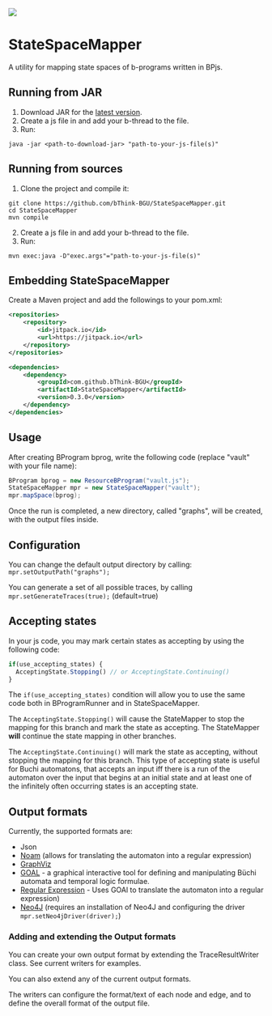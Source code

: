 [![](https://jitpack.io/v/bThink-BGU/StateSpaceMapper.svg)](https://jitpack.io/#bThink-BGU/StateSpaceMapper)

# StateSpaceMapper
A utility for mapping state spaces of b-programs written in BPjs.

## Running from JAR
1. Download JAR for the [latest version](https://github.com/bThink-BGU/StateSpaceMapper/releases/latest).
2. Create a js file in and add your b-thread to the file.
3. Run:
```
java -jar <path-to-download-jar> "path-to-your-js-file(s)"
```

## Running from sources
1. Clone the project and compile it:
```
git clone https://github.com/bThink-BGU/StateSpaceMapper.git
cd StateSpaceMapper
mvn compile
```
2. Create a js file in and add your b-thread to the file.
3. Run:
```
mvn exec:java -D"exec.args"="path-to-your-js-file(s)"
```

## Embedding StateSpaceMapper 
Create a Maven project and add the followings to your pom.xml:
```xml
<repositories>
	<repository>
		<id>jitpack.io</id>
		<url>https://jitpack.io</url>
	</repository>
</repositories>
```
```xml
<dependencies>
	<dependency>
		<groupId>com.github.bThink-BGU</groupId>
		<artifactId>StateSpaceMapper</artifactId>
		<version>0.3.0</version>
	</dependency>
</dependencies>
```

## Usage
After creating BProgram bprog, write the following code (replace "vault" with your file name):
```java
BProgram bprog = new ResourceBProgram("vault.js");
StateSpaceMapper mpr = new StateSpaceMapper("vault");
mpr.mapSpace(bprog);
```
Once the run is completed, a new directory, called "graphs", will be created, with the output files inside.

## Configuration
You can change the default output directory by calling: ```mpr.setOutputPath("graphs");```

You can generate a set of all possible traces, by calling ```mpr.setGenerateTraces(true);``` (default=true)

## Accepting states
In your js code, you may mark certain states as accepting by using the following code:
```javascript
if(use_accepting_states) {
  AcceptingState.Stopping() // or AcceptingState.Continuing()
}
```

The ```if(use_accepting_states)``` condition will allow you to use the same code both in BProgramRunner and in StateSpaceMapper. 

The ```AcceptingState.Stopping()``` will cause the StateMapper to stop the mapping for this branch and mark the state as accepting. The StateMapper **will** continue the state mapping in other branches.

The ```AcceptingState.Continuing()``` will mark the state as accepting, without stopping the mapping for this branch. 
This type of accepting state is useful for Buchi automatons, that accepts an input iff there is a run of the automaton over the input that begins at an initial state and  at least one of the infinitely often occurring states is an accepting state.

## Output formats
Currently, the supported formats are:
* Json
* [Noam](https://github.com/izuzak/noam) (allows for translating the automaton into a regular expression)
* [GraphViz](https://graphviz.org/)
* [GOAL](http://goal.im.ntu.edu.tw) - a graphical interactive tool for defining and manipulating Büchi automata and temporal logic formulae.
* [Regular Expression](http://goal.im.ntu.edu.tw) - Uses GOAl to translate the automaton into a regular expression)
* [Neo4J](https://neo4j.com/) (requires an installation of Neo4J and configuring the driver ```mpr.setNeo4jDriver(driver);```)

### Adding and extending the Output formats
You can create your own output format by extending the TraceResultWriter class. See current writers for examples.

You can also extend any of the current output formats.

The writers can configure the format/text of each node and edge, and to define the overall format of the output file. 
